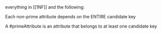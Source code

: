 everything in [[1NF]] and the following:

Each non-prime attribute depends on the ENTIRE candidate key

A #primeAttribute is an attribute that belongs to at least one candidate key
